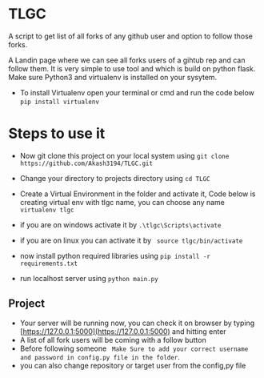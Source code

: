 # TLGC
A script to get list of all forks of any github user and option to follow those forks. 

A Landin page where we can see all forks users of a gihtub rep and can follow them. It is very simple to use tool and which is build on python flask.
Make sure Python3 and virtualenv is installed on your sysytem.

* To install Virtualenv open your terminal or cmd and run the code below
 ``` pip install virtualenv ```

# Steps to use it
* Now git clone this project on your local system using
```git clone https://github.com/Akash3194/TLGC.git```

* Change your directory to projects directory using
``` cd TLGC ```

* Create a Virtual Environment in the folder and activate it, Code below is creating virtual env with tlgc name, you can choose any name
``` virtualenv tlgc```

* if you are on windows activate it by
 ``` .\tlgc\Scripts\activate ```
 
 * if you are on linux you can activate it by
 ``` source tlgc/bin/activate```

* now install python required libraries using
``` pip install -r requirements.txt ```

* run localhost server using
``` python main.py ```

## Project
* Your server will be running now, you can check it on browser by typing [https://127.0.0.1:5000](https://127.0.0.1:5000) and hitting enter
* A list of all fork users will be coming with a follow button
* Before following someone ``` Make Sure to add your correct username and password in config.py file in the folder```.
* you can also change repository or target user from the config,py file
